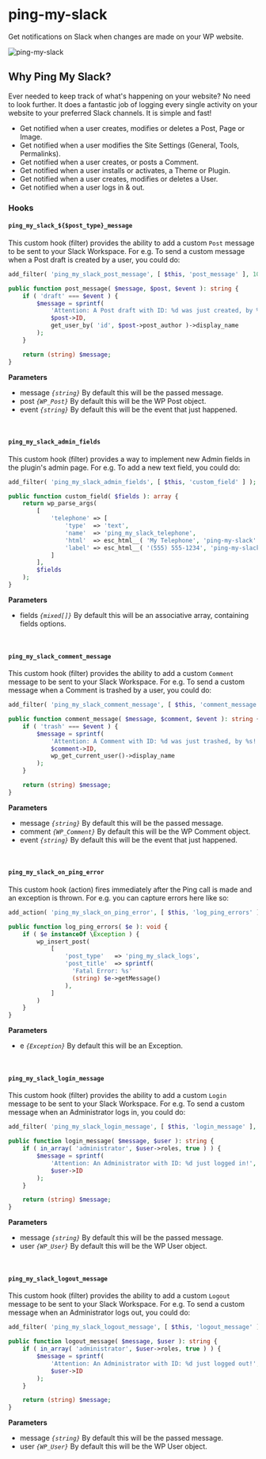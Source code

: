 # ping-my-slack

Get notifications on Slack when changes are made on your WP website.

![ping-my-slack](https://github.com/badasswp/ping-my-slack/assets/149586343/1da2be61-ab22-42ac-bf9b-63df814c093d)

## Why Ping My Slack?

Ever needed to keep track of what's happening on your website? No need to look further. It does a fantastic job of logging every single activity on your website to your preferred Slack channels. It is simple and fast!

* Get notified when a user creates, modifies or deletes a Post, Page or Image.
* Get notified when a user modifies the Site Settings (General, Tools, Permalinks).
* Get notified when a user creates, or posts a Comment.
* Get notified when a user installs or activates, a Theme or Plugin.
* Get notified when a user creates, modifies or deletes a User.
* Get notified when a user logs in & out.

### Hooks

#### `ping_my_slack_${$post_type}_message`

This custom hook (filter) provides the ability to add a custom `Post` message to be sent to your Slack Workspace. For e.g. To send a custom message when a Post draft is created by a user, you could do:

```php
add_filter( 'ping_my_slack_post_message', [ $this, 'post_message' ], 10, 3 );

public function post_message( $message, $post, $event ): string {
    if ( 'draft' === $event ) {
        $message = sprintf(
            'Attention: A Post draft with ID: %d was just created, by %s!',
            $post->ID,
            get_user_by( 'id', $post->post_author )->display_name
        );
    }

    return (string) $message;
}
```

**Parameters**

- message _`{string}`_ By default this will be the passed message.
- post _`{WP_Post}`_ By default this will be the WP Post object.
- event _`{string}`_ By default this will be the event that just happened.
<br/>

#### `ping_my_slack_admin_fields`

This custom hook (filter) provides a way to implement new Admin fields in the plugin's admin page. For e.g. To add a new text field, you could do:

```php
add_filter( 'ping_my_slack_admin_fields', [ $this, 'custom_field' ] );

public function custom_field( $fields ): array {
    return wp_parse_args(
        [
            'telephone' => [
                'type'  => 'text',
                'name'  => 'ping_my_slack_telephone',
                'html'  => esc_html__( 'My Telephone', 'ping-my-slack' ),
                'label' => esc_html__( '(555) 555-1234', 'ping-my-slack' ),
            ]
        ],
        $fields
    );
}
```

**Parameters**

- fields _`{mixed[]}`_ By default this will be an associative array, containing fields options.
<br/>

#### `ping_my_slack_comment_message`

This custom hook (filter) provides the ability to add a custom `Comment` message to be sent to your Slack Workspace. For e.g. To send a custom message when a Comment is trashed by a user, you could do:

```php
add_filter( 'ping_my_slack_comment_message', [ $this, 'comment_message' ], 10, 3 );

public function comment_message( $message, $comment, $event ): string {
    if ( 'trash' === $event ) {
        $message = sprintf(
            'Attention: A Comment with ID: %d was just trashed, by %s!',
            $comment->ID,
            wp_get_current_user()->display_name
        );
    }

    return (string) $message;
}
```

**Parameters**

- message _`{string}`_ By default this will be the passed message.
- comment _`{WP_Comment}`_ By default this will be the WP Comment object.
- event _`{string}`_ By default this will be the event that just happened.
<br/>

#### `ping_my_slack_on_ping_error`

This custom hook (action) fires immediately after the Ping call is made and an exception is thrown. For e.g. you can capture errors here like so:

```php
add_action( 'ping_my_slack_on_ping_error', [ $this, 'log_ping_errors' ], 10, 1 );

public function log_ping_errors( $e ): void {
    if ( $e instanceOf \Exception ) {
        wp_insert_post(
            [
                'post_type'   => 'ping_my_slack_logs',
                'post_title'  => sprintf(
                  'Fatal Error: %s'
                  (string) $e->getMessage()
                ),
            ]
        )
    }
}
```

**Parameters**

- e _`{Exception}`_ By default this will be an Exception.
<br/>

#### `ping_my_slack_login_message`

This custom hook (filter) provides the ability to add a custom `Login` message to be sent to your Slack Workspace. For e.g. To send a custom message when an Administrator logs in, you could do:

```php
add_filter( 'ping_my_slack_login_message', [ $this, 'login_message' ], 10, 2 );

public function login_message( $message, $user ): string {
    if ( in_array( 'administrator', $user->roles, true ) ) {
        $message = sprintf(
            'Attention: An Administrator with ID: %d just logged in!',
            $user->ID
        );
    }

    return (string) $message;
}
```

**Parameters**

- message _`{string}`_ By default this will be the passed message.
- user _`{WP_User}`_ By default this will be the WP User object.
<br/>

#### `ping_my_slack_logout_message`

This custom hook (filter) provides the ability to add a custom `Logout` message to be sent to your Slack Workspace. For e.g. To send a custom message when an Administrator logs out, you could do:

```php
add_filter( 'ping_my_slack_logout_message', [ $this, 'logout_message' ], 10, 2 );

public function logout_message( $message, $user ): string {
    if ( in_array( 'administrator', $user->roles, true ) ) {
        $message = sprintf(
            'Attention: An Administrator with ID: %d just logged out!',
            $user->ID
        );
    }

    return (string) $message;
}
```

**Parameters**

- message _`{string}`_ By default this will be the passed message.
- user _`{WP_User}`_ By default this will be the WP User object.
<br/>
